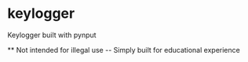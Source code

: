 # keylogger
Keylogger built with pynput

** Not intended for illegal use -- Simply built for educational experience

